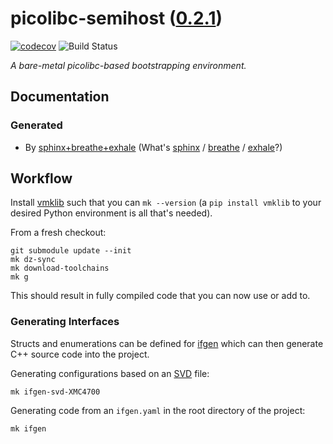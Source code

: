 <!--
    =====================================
    generator=datazen
    version=3.1.4
    hash=4587a13831b899ad58b1fc003bb6cbad
    =====================================
-->

# picolibc-semihost ([0.2.1](https://github.com/vkottler/picolibc-semihost/releases/tag/0.2.1))

[![codecov](https://codecov.io/gh/vkottler/picolibc-semihost/branch/master/graph/badge.svg)](https://codecov.io/gh/vkottler/picolibc-semihost)
![Build Status](https://github.com/vkottler/picolibc-semihost/actions/workflows/yambs-project.yml/badge.svg)

*A bare-metal picolibc-based bootstrapping environment.*

## Documentation

### Generated

* By [sphinx+breathe+exhale](https://vkottler.github.io/cpp/sphinx/picolibc-semihost/)
(What's [sphinx](https://www.sphinx-doc.org/en/master/) /
[breathe](https://breathe.readthedocs.io/en/latest/) /
[exhale](https://exhale.readthedocs.io/en/latest/)?)

## Workflow

Install [vmklib](https://github.com/vkottler/vmklib) such that you can
`mk --version` (a `pip install vmklib` to your desired Python environment is
all that's needed).

From a fresh checkout:

```
git submodule update --init
mk dz-sync
mk download-toolchains
mk g
```

This should result in fully compiled code that you can now use or add to.


### Generating Interfaces

Structs and enumerations can be defined for
[ifgen](https://github.com/vkottler/ifgen) which can then generate C++ source
code into the project.

Generating configurations based on an
[SVD](https://github.com/vkottler/ifgen/tree/master/ifgen/data/svd) file:

```
mk ifgen-svd-XMC4700
```

Generating code from an `ifgen.yaml` in the root directory of the project:

```
mk ifgen
```
